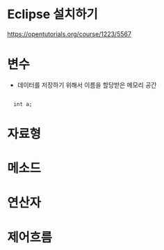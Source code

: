 # Eclipse 설치하기

https://opentutorials.org/course/1223/5567



# 변수
* 데이터를 저장하기 위해서 이름을 할당받은 메모리 공간
<code>
  int a;
</code>


# 자료형



# 메소드



# 연산자



# 제어흐름

